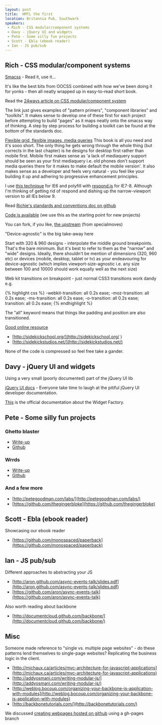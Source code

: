 ```yaml
---
layout: post
title:  HMTL the first
location: Britannia Pub, Southwark
speakers:
 - Rich - CSS modular/component systems
 - Davy - jQuery UI and widgets
 - Pete - Some silly fun projects
 - Scott - Ebla (ebook reader)
 - Ian - JS pub/sub
---
```


## Rich - CSS modular/component systems

[Smacss](http://smacss.com/) - Read it, use it...

It's like the best bits from OOCSS combined with how we've been doing it for yonks - then all neatly wrapped up in easy-to-read short book.

Read the [24ways article on CSS modular/component system](http://24ways.org/2011/front-end-style-guides)

The link just gives examples of "pattern primers", "component libraries" and "toolkits".  It makes sense to develop one of these first for each project before attempting to build "pages" as it maps neatly onto the smacss way of thinking.  A step by step process for building a toolkit can be found at the bottom of the standards doc.

[Flexible grid, flexible images, media queries](http://www.abookapart.com/products/responsive-web-design)
This book is all you need and it's sooo short.  The only thing he gets wrong through the whole thing (but corrects in the last chapter) is he designs for desktop first rather than mobile first.  Mobile first makes sense as 'a lack of mediaquery support should be seen as your first mediaquery i.e. old phones don't support media queries there for it makes to make default the mobile version'.  It also makes sense as a developer and feels very natural - you feel like your building it up and adhering to progressive enhancement principles.

I use [this technique](http://jonikorpi.com/leaving-old-IE-behind/) for IE6 and polyfill with [respond.js](https://github.com/scottjehl/Respond) for IE7-8.  Although I'm thinking of getting rid of respond and dishing up the narrow-viewport version to all IEs below 9.

Read [Richie's standards and conventions doc on github](http://jeddy3.github.com/coding-standards-front-end/)

[Code is available](https://github.com/jeddy3/coding-standards-front-end) (we use this as the starting point for new projects)

You can fork, if you like, [the upstream](https://github.com/specialmoves/coding-standards-front-end) (from specialmoves)

"Device-agnostic" is the big take-away here

Start with 320 & 960 designs - interpolate the middle ground breakpoints. That's the bare minimum.  But it's best to refer to them as the "narrow" and "wide" designs.  Ideally, there shouldn't be mention of dimensions (320, 960 etc) or devices (mobile, desktop, tablet or tv) as your endeavouring for device-agnostic (which implies viewport-size-agnostic i.e. any size between 100 and 10000 should work equally well as the next size)

Web kit transitions on breakpoint - just normal CSS3 transitions work dandy e.g.

{% highlight css %}
-webkit-transition: all 0.2s ease;
-moz-transition: all 0.2s ease;
-ms-transition: all 0.2s ease;
-o-transition: all 0.2s ease;
transition: all 0.2s ease;
{% endhighlight %}

The "all" keyword means that things like padding and position are also transitioned.

[Good online resource](http://csswizardry.com/2011/12/measuring-and-sizing-uis-2011-style/)

- [http://sidekickschool.org/](http://sidekickschool.org/ )
- [http://sidekickstudios.net/](http://sidekickstudios.net/)

None of the code is compressed so feel free take a gander.


## Davy - jQuery UI and widgets

Using a very small (poorly documented) part of the jQuery UI lib

[jQuery UI docs](http://docs.jquery.com/UI_Developer_Guide) - Everyone take time to laugh at the pitiful jQuery UI developer documentation.

[This](http://wiki.jqueryui.com/w/page/12138135/Widget%20factory) is the official documentation about the Widget Factory.


## Pete - Some silly fun projects

### Ghetto blaster

 - [Write-up](http://petegoodman.com/labs/ghetto-blaster-php-js-soundboard/)
 - [Github](https://github.com/thegingerbloke/ghetto-blaster)

### Wrrds

 - [Write-up](http://petegoodman.com/labs/wrrds/)
 - [Github](https://github.com/thegingerbloke/wrrds)

### And a few more

 - [http://petegoodman.com/labs/](http://petegoodman.com/labs/)
 - [https://github.com/thegingerbloke](https://github.com/thegingerbloke)


## Scott - Ebla (ebook reader)

Showcasing our ebook reader

 - [https://github.com/monospaced/paperback](https://github.com/monospaced/paperback)


## Ian - JS pub/sub

Different approaches to abstracting your JS

- [http://aron.github.com/async-events-talk/slides.pdf](http://aron.github.com/async-events-talk/slides.pdf)
- [https://github.com/aron/async-events-talk](https://github.com/aron/async-events-talk)

Also worth reading about backbone

 - [http://documentcloud.github.com/backbone/](http://documentcloud.github.com/backbone/)


## Misc

Someone made reference to "single vs. multiple page websites" - do these patterns lend themselves to single-page websites? Replicating
the business logic in the client.

 - [http://michaux.ca/articles/mvc-architecture-for-javascript-applications](http://michaux.ca/articles/mvc-architecture-for-javascript-applications)
 - [http://addyosmani.com/writing-modular-js/](http://addyosmani.com/writing-modular-js/)
 - [http://weblog.bocoup.com/organizing-your-backbone-js-application-with-modules](http://weblog.bocoup.com/organizing-your-backbone-js-application-with-modules)
 - [http://backbonetutorials.com/](http://backbonetutorials.com/)

We discussed [creating webpages hosted on github](http://pages.github.com/) using a gh-pages branch

